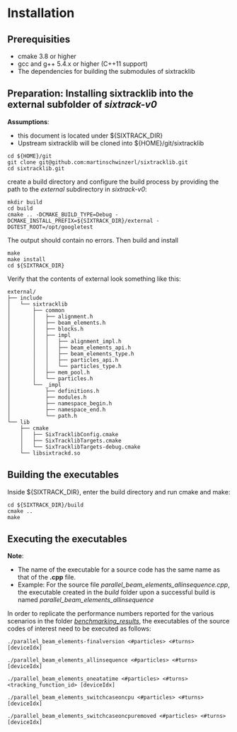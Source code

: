 # Installation

## Prerequisities
* cmake 3.8 or higher
* gcc and g++ 5.4.x or higher (C++11 support)
* The dependencies for building the submodules of sixtracklib

## Preparation: Installing sixtracklib into the external subfolder of *sixtrack-v0*
**Assumptions**:
* this document is located under ${SIXTRACK_DIR} 
* Upstream sixtracklib will be cloned into ${HOME}/git/sixtracklib

```
cd ${HOME}/git
git clone git@github.com:martinschwinzerl/sixtracklib.git 
cd sixtracklib.git
```
create a build directory and configure the build process by providing the path to the *external* subdirectory in *sixtrack-v0*:
```
mkdir build
cd build
cmake .. -DCMAKE_BUILD_TYPE=Debug -DCMAKE_INSTALL_PREFIX=${SIXTRACK_DIR}/external -DGTEST_ROOT=/opt/googletest
```
The output should contain no errors. Then build and install
```
make
make install
cd ${SIXTRACK_DIR}
```
Verify that the contents of external look something like this:
```
external/
├── include
│   └── sixtracklib
│       ├── common
│       │   ├── alignment.h
│       │   ├── beam_elements.h
│       │   ├── blocks.h
│       │   ├── impl
│       │   │   ├── alignment_impl.h
│       │   │   ├── beam_elements_api.h
│       │   │   ├── beam_elements_type.h
│       │   │   ├── particles_api.h
│       │   │   └── particles_type.h
│       │   ├── mem_pool.h
│       │   └── particles.h
│       └── _impl
│           ├── definitions.h
│           ├── modules.h
│           ├── namespace_begin.h
│           ├── namespace_end.h
│           └── path.h
└── lib
    ├── cmake
    │   ├── SixTracklibConfig.cmake
    │   ├── SixTracklibTargets.cmake
    │   └── SixTracklibTargets-debug.cmake
    └── libsixtrackd.so
```
## Building the executables

Inside ${SIXTRACK_DIR}, enter the build directory and run cmake and make:
```
cd ${SIXTRACK_DIR}/build
cmake ..
make
```
## Executing the executables

**Note**: 
* The name of the executable for a source code has the same name as that of the **.cpp** file.
* Example: For the source file *parallel_beam_elements_allinsequence.cpp*, the executable created in the *build* folder upon a successful build is named *parallel_beam_elements_allinsequence*  


In order to replicate the performance numbers reported for the various scenarios in the folder [*benchmarking_results*](benchmarking_results), the executables of the source codes of interest need to be executed as follows:

```
./parallel_beam_elements-finalversion <#particles> <#turns>  [deviceIdx]
```
    
```
./parallel_beam_elements_allinsequence <#particles> <#turns> [deviceIdx]
```
```
./parallel_beam_elements_oneatatime <#particles> <#turns> <tracking_function_id> [deviceIdx]
```
```
./parallel_beam_elements_switchcaseoncpu <#particles> <#turns>  [deviceIdx]
```
```
./parallel_beam_elements_switchcaseoncpuremoved <#particles> <#turns>  [deviceIdx]
```



<!--
# Study 8 - Use external sixtracklib installation for a minimal program
This is one quick & dirty way to use the upstream sixtracklib repository for a simple demo program or for checking/comparison, purposes. To this end, a recent upstream version of sixtracklib is installed into the "external" folder in this study and CMake is used to configure the demo program - use_blocks.cpp - to properly use it.

**Note**: The proper way to do this would be to use git submodules; this is not the proper way to do this, but probably easier to understand

## Prerequisities
* cmake 3.3 or higher
* gcc and g++ 5.4.x or higher (C++11 support)
* The dependencies for building the submodules of sixtracklib; here we aim at a minimal build with no external dependencies so if you stick to the instructions below, there are no further requirements 

## Preparation: Installing sixtracklib into the external subfolder of study8
**Assumptions**:
* this document is located under ${STUDY8_DIR} 
* Upstream sixtracklib will be cloned into ${HOME}/git/sixtracklib

```
cd ${HOME}/git
git clone git@github.com:martinschwinzerl/sixtracklib.git 
cd sixtracklib.git
```
We will now verify that all optional backens are disabled to allow for a minimal build:
```
tail --lines=10 Settings.cmake.default
```
The output should be something like this => note that all backends should be disabled (i.e. OFF rather than ON); otherwise, please switch them to OFF
```
option( SIXTRACKL_ENABLE_AUTOVECTORIZATION "Enable Autovectorization"       OFF )
option( SIXTRACKL_ENABLE_MANUAL_SIMD       "Enable manual SIMD backend"     OFF )
option( SIXTRACKL_ENABLE_OPENMP            "Enable OpenMP backend"          OFF )
option( SIXTRACKL_ENABLE_OPENCL            "Enable OpenCL backend"          OFF )
option( SIXTRACKL_ENABLE_CUDA              "Enable CUDA backend"            OFF )
```
Then create a build directory and configure the build process by providing the path to the external subdirectory in study 8:
```
mkdir build
cd build
cmake .. -DCMAKE_BUILD_TYPE=Debug -DCMAKE_INSTALL_PREFIX=${STUDY8_DIR}/external -DGTEST_ROOT=/opt/googletest
```
The output should contain no errors. Then build and install by the usual combination of 
```
make
make install
cd ${STUDY8_DIR}
```
Verify that the contents of external look something like this:
```
external/
├── include
│   └── sixtracklib
│       ├── common
│       │   ├── alignment.h
│       │   ├── beam_elements.h
│       │   ├── blocks.h
│       │   ├── impl
│       │   │   ├── alignment_impl.h
│       │   │   ├── beam_elements_api.h
│       │   │   ├── beam_elements_type.h
│       │   │   ├── particles_api.h
│       │   │   └── particles_type.h
│       │   ├── mem_pool.h
│       │   └── particles.h
│       └── _impl
│           ├── definitions.h
│           ├── modules.h
│           ├── namespace_begin.h
│           ├── namespace_end.h
│           └── path.h
└── lib
    ├── cmake
    │   ├── SixTracklibConfig.cmake
    │   ├── SixTracklibTargets.cmake
    │   └── SixTracklibTargets-debug.cmake
    └── libsixtrackd.so
```
## Building the Study 8 example program
Inside ${STUDY8_DIR}, enter the build directory and run cmake and make:
```
cd ${STUDY8_DIR}/build
cmake ..
make
```
You should be able to run use_blocks and get an ouput similiar to the one provided below:
```
cd ${STUDY8_DIR}/build
./use_blocks

Print these newly created beam_elements: 

     0 | type: drift        | length =        0.2 [m] 
     1 | type: drift        | length =        0.2 [m] 
     2 | type: drift        | length =        0.2 [m] 
     3 | type: drift        | length =        0.2 [m] 
     4 | type: drift        | length =        0.2 [m] 
     5 | type: drift        | length =        0.2 [m] 
     6 | type: drift        | length =        0.2 [m] 
     7 | type: drift        | length =        0.2 [m] 
     8 | type: drift        | length =        0.2 [m] 
     9 | type: drift_exact  | length =        0.1 [m] 

Print the copied beam_elements: 

     0 | type: drift        | length =        0.2 [m] 
     1 | type: drift        | length =        0.2 [m] 
     2 | type: drift        | length =        0.2 [m] 
     3 | type: drift        | length =        0.2 [m] 
     4 | type: drift        | length =        0.2 [m] 
     5 | type: drift        | length =        0.2 [m] 
     6 | type: drift        | length =        0.2 [m] 
     7 | type: drift        | length =        0.2 [m] 
     8 | type: drift        | length =        0.2 [m] 
     9 | type: drift_exact  | length =        0.1 [m] 


Finished successfully!
```
-->

